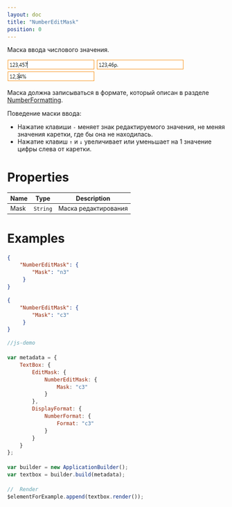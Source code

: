 ```yaml
---
layout: doc
title: "NumberEditMask"
position: 0
---
```


Маска ввода числового значения.

![](../assets/NumericEditMask_Ex_00.png) ![](../assets/NumericEditMask_Ex_01.png) ![](../assets/NumericEditMask_Ex_02.png)
   

Маска должна записываться в формате, который описан в разделе [NumberFormatting](../../Culture/Culture.numberFormatting/).
   
Поведение маски ввода:

* Нажатие клавиши `-` меняет знак редактируемого значения, не меняя значения каретки, где бы она не находилась.
* Нажатие клавиш `↑` и `↓` увеличивает или уменьшает на 1 значение цифры слева от каретки.
   

# Properties

|Name|Type|Description|
|----|----|-----------|
|Mask|`String`|Маска редактирования|

# Examples

```json
{
    "NumberEditMask": {
        "Mask": "n3"
     }
}
```
   
```json
{
    "NumberEditMask": {
        "Mask": "c3"
     }
}
```   

```js
//js-demo

var metadata = {
    TextBox: {
        EditMask: {
            NumberEditMask: {
                Mask: "c3"
            }
        },
        DisplayFormat: {
            NumberFormat: {
                Format: "c3"
            }
        }
    }
};

var builder = new ApplicationBuilder();
var textbox = builder.build(metadata);

//  Render
$elementForExample.append(textbox.render());
```